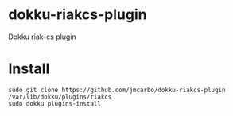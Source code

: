 dokku-riakcs-plugin
===================

Dokku riak-cs plugin

# Install

```
sudo git clone https://github.com/jmcarbo/dokku-riakcs-plugin /var/lib/dokku/plugins/riakcs
sudo dokku plugins-install
```

